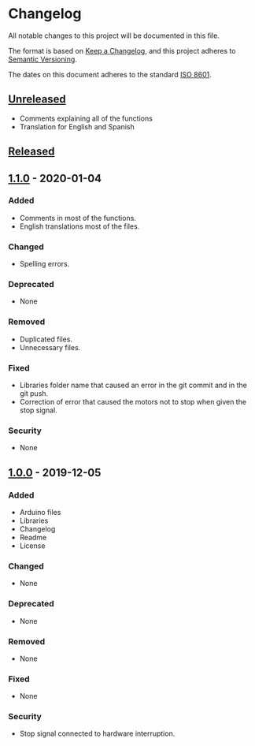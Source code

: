 # Changelog

All notable changes to this project will be documented in this file.

The format is based on [Keep a Changelog](https://keepachangelog.com/en/1.0.0/),
and this project adheres to [Semantic Versioning](https://semver.org/spec/v2.0.0.html).

The dates on this document adheres to the standard [ISO 8601](https://www.iso.org/iso-8601-date-and-time-format.htmll).

## [Unreleased]()
- Comments explaining all of the functions
- Translation for English and Spanish

## [Released]()

## [1.1.0]() - 2020-01-04
### Added
- Comments in most of the functions.
- English translations most of the files.
### Changed
- Spelling errors.
### Deprecated
- None
### Removed
- Duplicated files.
- Unnecessary files.
### Fixed
- Libraries folder name that caused an error in the git commit and in the git push.
- Correction of error that caused the motors not to stop when given the stop signal.
### Security
- None

## [1.0.0]() - 2019-12-05
### Added
- Arduino files
- Libraries
- Changelog
- Readme
- License
### Changed
- None
### Deprecated
- None
### Removed
- None
### Fixed
- None
### Security
- Stop signal connected to hardware interruption.